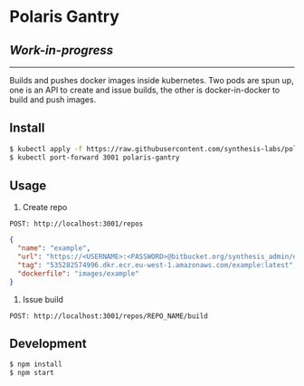 # Polaris Gantry

## **_Work-in-progress_**

---

Builds and pushes docker images inside kubernetes. Two pods are spun up, one is an API to create and issue builds, the other is docker-in-docker to build and push images.

## Install

```sh
$ kubectl apply -f https://raw.githubusercontent.com/synthesis-labs/polaris-gantry/master/polaris-gantry.yaml
$ kubectl port-forward 3001 polaris-gantry
```

## Usage

1. Create repo

```
POST: http://localhost:3001/repos
```

```json
{
  "name": "example",
  "url": "https://<USERNAME>:<PASSWORD>@bitbucket.org/synthesis_admin/example.git",
  "tag": "535282574996.dkr.ecr.eu-west-1.amazonaws.com/example:latest",
  "dockerfile": "images/example"
}
```

1. Issue build

```
POST: http://localhost:3001/repos/REPO_NAME/build
```

## Development

```sh
$ npm install
$ npm start
```
